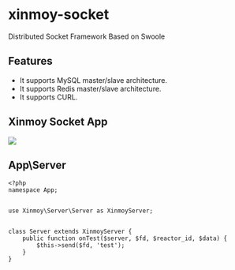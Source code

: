 # xinmoy-socket
Distributed Socket Framework Based on Swoole
## Features
* It supports MySQL master/slave architecture.
* It supports Redis master/slave architecture.
* It supports CURL.
## Xinmoy Socket App
![](https://github.com/oakwilliams/xinmoy-socket/wiki/Xinmoy%20Socket%20App.jpg)
## App\Server
```
<?php
namespace App;


use Xinmoy\Server\Server as XinmoyServer;


class Server extends XinmoyServer {
    public function onTest($server, $fd, $reactor_id, $data) {
        $this->send($fd, 'test');
    }
}
```
